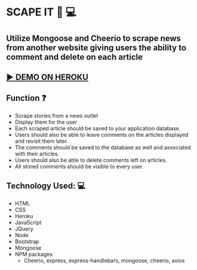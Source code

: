 # SCAPE IT    :newspaper: :computer:
## Utilize Mongoose and Cheerio to scrape news from another website giving users the ability to comment and delete on each article

## [ :arrow_forward: DEMO ON HEROKU]()

## Function :question:
* Scrape stories from a news outlet 
* Display them for the user 
* Each scraped article should be saved to your application database. 
* Users should also be able to leave comments on the articles displayed and revisit them later. 
* The comments should be saved to the database as well and associated with their articles. 
* Users should also be able to delete comments left on articles. 
* All stored comments should be visible to every user.

## Technology Used: :computer:
* HTML
* CSS 
* Heroku
* JavaScript 
* JQuery 
* Node  
* Bootstrap
* Mongoose
* NPM packages
  * Cheerio, express, express-handlebars, mongoose, cheerio, axios
